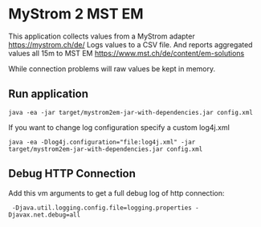 # MyStrom 2 MST EM

This application collects values from a MyStrom adapter https://mystrom.ch/de/
Logs values to a CSV file.
And reports aggregated values all 15m to MST EM  https://www.mst.ch/de/content/em-solutions

While connection problems will raw values be kept in memory.

## Run application

``java -ea -jar target/mystrom2em-jar-with-dependencies.jar config.xml``

If you want to change log configuration specify a custom log4j.xml

``java -ea -Dlog4j.configuration="file:log4j.xml" -jar target/mystrom2em-jar-with-dependencies.jar config.xml``


## Debug HTTP Connection

Add this vm arguments to get a full debug log of http connection:

`` -Djava.util.logging.config.file=logging.properties -Djavax.net.debug=all``
